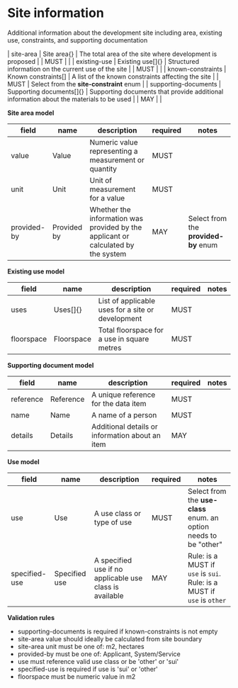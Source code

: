 # Site information

Additional information about the development site including area, 
existing use, constraints, and supporting documentation


| site-area | Site area{} | The total area of the site where development is proposed |  | MUST |  |
| existing-use | Existing use[]{} | Structured information on the current use of the site |  | MUST |  |
| known-constraints | Known constraints[] | A list of the known constraints affecting the site |  | MUST | Select from the **site-constraint** enum |
| supporting-documents | Supporting documents[]{} | Supporting documents that provide additional information about the materials to be used |  | MAY |  |


**Site area model**

field | name | description | required | notes
-- | -- | -- | -- | --
value | Value | Numeric value representing a measurement or quantity | MUST | 
unit | Unit | Unit of measurement for a value | MUST | 
provided-by | Provided by | Whether the information was provided by the applicant or calculated by the system | MAY | Select from the **provided-by** enum


**Existing use model**

field | name | description | required | notes
-- | -- | -- | -- | --
uses | Uses[]{} | List of applicable uses for a site or development | MUST | 
floorspace | Floorspace | Total floorspace for a use in square metres | MUST | 


**Supporting document model**

field | name | description | required | notes
-- | -- | -- | -- | --
reference | Reference | A unique reference for the data item | MUST | 
name | Name | A name of a person | MUST | 
details | Details | Additional details or information about an item | MAY | 


**Use model**

field | name | description | required | notes
-- | -- | -- | -- | --
use | Use | A use class or type of use | MUST | Select from the **use-class** enum. an option needs to be "other"
specified-use | Specified use | A specified use if no applicable use class is available | MAY | Rule: is a MUST if `use` is `sui`. Rule: is a MUST if `use` is `other`

**Validation rules**

- supporting-documents is required if known-constraints is not empty
- site-area value should ideally be calculated from site boundary
- site-area unit must be one of: m2, hectares
- provided-by must be one of: Applicant, System/Service
- use must reference valid use class or be 'other' or 'sui'
- specified-use is required if use is 'sui' or 'other'
- floorspace must be numeric value in m2